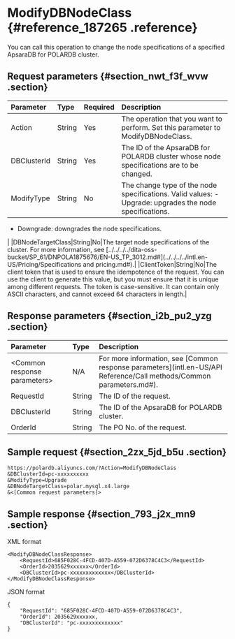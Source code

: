 # ModifyDBNodeClass {#reference_187265 .reference}

You can call this operation to change the node specifications of a specified ApsaraDB for POLARDB cluster.

## Request parameters {#section_nwt_f3f_wvw .section}

|Parameter|Type|Required|Description|
|:--------|:---|:-------|:----------|
|Action|String|Yes|The operation that you want to perform. Set this parameter to ModifyDBNodeClass.|
|DBClusterId|String|Yes|The ID of the ApsaraDB for POLARDB cluster whose node specifications are to be changed.|
|ModifyType|String|No|The change type of the node specifications. Valid values: -   Upgrade: upgrades the node specifications.
-   Downgrade: downgrades the node specifications.

 |
|DBNodeTargetClass|String|No|The target node specifications of the cluster. For more information, see [../../../../dita-oss-bucket/SP\_61/DNPOLA1875676/EN-US\_TP\_3012.md\#](../../../../intl.en-US/Pricing/Specifications and pricing.md#).|
|ClientToken|String|No|The client token that is used to ensure the idempotence of the request. You can use the client to generate this value, but you must ensure that it is unique among different requests. The token is case-sensitive. It can contain only ASCII characters, and cannot exceed 64 characters in length.|

## Response parameters {#section_i2b_pu2_yzg .section}

|Parameter|Type|Description|
|:--------|:---|:----------|
|<Common response parameters\>|N/A|For more information, see [Common response parameters](intl.en-US/API Reference/Call methods/Common parameters.md#).|
|RequestId|String|The ID of the request.|
|DBClusterId|String|The ID of the ApsaraDB for POLARDB cluster.|
|OrderId|String|The PO No. of the request.|

## Sample request {#section_2zx_5jd_b5u .section}

```
https://polardb.aliyuncs.com/?Action=ModifyDBNodeClass
&DBClusterId=pc-xxxxxxxxxx
&ModifyType=Upgrade
&DBNodeTargetClass=polar.mysql.x4.large
&<[Common request parameters]>
```

## Sample response {#section_793_j2x_mn9 .section}

XML format

```
<ModifyDBNodeClassResponse>  
	<RequestId>685F028C-4FCD-407D-A559-072D6378C4C3</RequestId>
	<OrderId>2035629xxxxxx</OrderId>
	<DBClusterId>pc-xxxxxxxxxxxxx</DBClusterId>
</ModifyDBNodeClassResponse>
```

JSON format

```
{
	"RequestId": "685F028C-4FCD-407D-A559-072D6378C4C3",
	"OrderId": 2035629xxxxxx,
	"DBClusterId": "pc-xxxxxxxxxxxxx"
}
```

